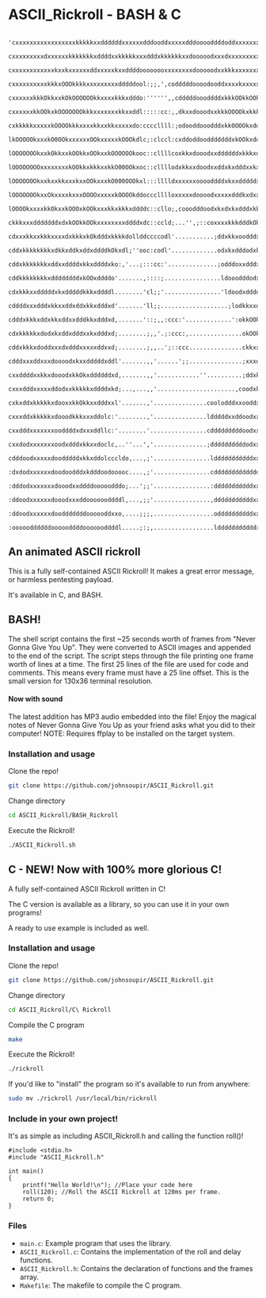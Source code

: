 # ASCII_Rickroll - BASH & C
          'cxxxxxxxxxxxxxxxxxkkkkkxxddddddxxxxxxdddooddxxxxxdddooooddddoddxxxxxxxxxdddooddc               
           cxxxxxxxxxdxxxxxxkkkkkkkxddddxxkkkkkxxxdddxkkkkkkxxdooooodxxxdxxxxxxxxxxddoooddc               
           cxxxxxxxxxxxxkxxkxxxxxxddxxxxxkxxddddoooooooxxxxxxxxdooooodxxkkkxxxxxxxxxddodddc               
           cxxxxxxxxxxkkkxOOOkkkkxxxxxxxxxdddddool:;;,',codddddoooodooddxxxxkxxxxxxxddodddc               
           cxxxxxxkkkOkkxxkOkOOOOOOkkxxxxkkkxdddo:'''''',,cdddddoooddddxkkkOOkkOOkxddoddddc               
           cxxxxxxkkOOkxkOOOOOOOkkkxxxxxxxkkxxddl:::::cc:,,dkxxdooodxxkkkOOOOkxkkkxddoddddc               
           cxkkkkkxxxxxkOOOOkkkxxxxkkxxkkxxxxxdo:ccccllll:;odooddooodddxkkOOOOkxddxxxddxxxc               
           lkOOOOOkxxxkO0OOkxxxxxxOOkxxxxxkOOOkdlc;:clccl:cxddoddoodddddddxkOOkxdddxxxxkxxl               
           lOOOOOOOkxxkOkkxxkOOkkxOOkxxkOOOOOOkooc::cllllcoxkkxdooodxxddddddxkkkxddxxkOOOkl               
           lOOOOOOOOxxxxxxxxkOOkkxkkkxxkkO00OOkxoc::cllllodxkkxxdoodxxddxkxdddxxkxxkOO0000o               
           lOOOOOOOkxxkxxkkxxxkxxOOkxxxkO000OOOkxl:::lllldxxxxxxooooddddxkxxdddddxxk000000o               
           lOOOOOOOkxxOkxxxxkxxxOOOOxxxxxkOOOOkddoccclllloxxxxxdoooodxxxxxdddkxdxxxkO00000d               
           lOOOOkxxxxkkOkxxkOOOxkOOkxxxkkxkkkxddddc::cllo;,cooodddoodxkxdxkxdddxkkxkO00000d               
           ckkkxxxdddddddxdxkOOkkOOkxxxxxxxxddddxdc::ccld;...'',;::coxxxxkkkdddkOkkxxkO000d               
           cdxxxkkxxkkkxxxxdxkkkxkOkdddxkkkkdollddccccodl'...........;ddxkkxoodddxxxxxxOO0o               
           cddxkkkkkkkkxdkkxddkxddxddddkOkxdl;''ooc:codl'.............odxkxdddodxkxxxkkxkkl               
           cddxkkkkkkkxddxxddddxkkxddddxko:,'...;:::cc:'..............;odddoxxdddxkkkOOOkxl               
           cddkkkkkkkkxddddddddxkOOxddddo'.......,::::;................ldooodddodxkkkkOOkxl               
           cdxkkkxxdddddxkxdddddkkkxddddl........'cl;;'................'ldoodxddddxxkkkOOkl               
           cddddxxxdddxkkxxddxddxkkxdddxd'.......'ll;;...................;lodkkxxdddddxkOkl               
           cdddxkkkxddxkkxddxxdddkkxdddxd,.......'::;,,:ccc:'.............':okkOOkddddddxxl               
           cdxkkkkkxdodxkxddxdddxxkxdddxd;........;,,'.;:ccc:,...............okOOkxxkkkkxxl               
           cddxkkkxdoddxxxdxdddxxxxxddxxd;........;,,..';::ccc...............ckkxxdxkxkOOkl               
           cdddxxxddxxxdoooodxkxxdddddxddl'.......,,'......';;...............;xxxdxxxxkOOkl               
           cxxddddxxkkxdooodxkkOkxddddddxd,.......,,'............''..........;ddxkkxdddkxxl               
           cxxxdddxxxxxddodxxkkkkkxddddxkd;...,...,,'......................,coodxkkkxdodxko               
           cxkxddxkkkkkxdooxxkkOkkxxdddxxl'.......,'...............coolodddxxooddxxxxdodxkl               
           cxxxddxkkkkkxdooodkkkxxxddolc:'........,'...............ldddddxxddoodxxxxxxddkOo               
           cxxdddxxxxxxxooddddxdxxxddllc:'........'................cdddddddddoodxxxxxxddxko               
           cxxdodxxxxxxxoodxdddxkkxxdoclc,..''...','...............;ddddddddddodxxxxxxddxko               
           cdddoodxxxxxdoodddddxkkxddolcccldo,...,;'................ldddddddddddxxxxxxdddkl               
           :dxdodxxxxxxdoodoodddxkdddoodooooc....,;'................cddddddddddddddddddddxl               
           :dddodxxxxxxxdooodxxddddooooodddo;...';;'................:dddddddddddxxxxxxxddxl               
           :ddoodxxxxxxdooodxxxddooooooddddl,...,;;'................,dddddddddddxxxxxxxdddc               
           :ddoodxxxxxxdoodddddddoooooddxxo,....;;;,.................oddddddddddxxxxxxxdddc               
           :oooooddddddoooooddddooooooddddl.....;:;,.................ldddddddddddxxxxxxdddc'               
## An animated ASCII rickroll 

This is a fully self-contained ASCII Rickroll! It makes a great error message, or harmless pentesting payload. 

It's available in C, and BASH. 

## BASH!

The shell script contains the first ~25 seconds worth of frames from "Never Gonna Give You Up". They were converted to ASCII images and appended to the end of the script. The script steps through the file printing one frame worth of lines at a time. The first 25 lines of the file are used for code and comments. This means every frame must have a 25 line offset. This is the small version for 130x36 terminal resolution.

#### Now with sound

The latest addition has MP3 audio embedded into the file! Enjoy the magical notes of Never Gonna Give You Up as your friend asks what you did to their computer! NOTE: Requires ffplay to be installed on the target system.

### Installation and usage

Clone the repo!
```sh
git clone https://github.com/johnsoupir/ASCII_Rickroll.git
```

Change directory
```sh
cd ASCII_Rickroll/BASH_Rickroll
```

Execute the Rickroll!
```sh
./ASCII_Rickroll.sh
```

## C - NEW! Now with 100% more glorious C!

A fully self-contained ASCII Rickroll written in C!

The C version is available as a library, so you can use it in your own programs!

A ready to use example is included as well. 


### Installation and usage

Clone the repo!
```sh
git clone https://github.com/johnsoupir/ASCII_Rickroll.git
```

Change directory
```sh
cd ASCII_Rickroll/C\ Rickroll
```

Compile the C program
```sh
make
```

Execute the Rickroll!
```sh
./rickroll
```
If you'd like to "install" the program so it's available to run from anywhere:
```sh
sudo mv ./rickroll /usr/local/bin/rickroll
```

### Include in your own project!
It's as simple as including ASCII_Rickroll.h and calling the function roll()!

```
#include <stdio.h>
#include "ASCII_Rickroll.h"

int main() 
{
    printf("Hello World!\n"); //Place your code here
    roll(120); //Roll the ASCII Rickroll at 120ms per frame. 
    return 0;
}
```

### Files
- `main.c`: Example program that uses the library.
- `ASCII_Rickroll.c`: Contains the implementation of the roll and delay functions.
- `ASCII_Rickroll.h`: Contains the declaration of functions and the frames array.
- `Makefile`: The makefile to compile the C program.
